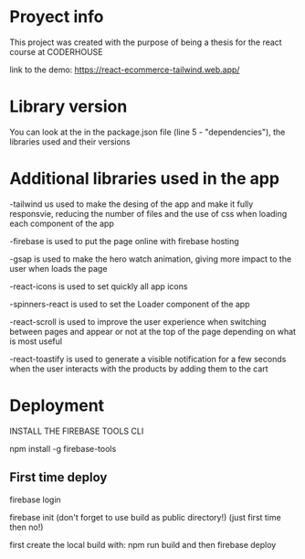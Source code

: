 # Proyect info

This project was created with the purpose of being a thesis for the react course at CODERHOUSE 

link to the demo: https://react-ecommerce-tailwind.web.app/


# Library version

You can look at the in the package.json file (line 5 - "dependencies"), the libraries used and their versions


# Additional libraries used in the app

-tailwind us used to make the desing of the app and make it fully responsvie, reducing the number of files and the use of css when loading each component of the app

-firebase is used to put the page online with firebase hosting

-gsap is used to make the hero watch animation, giving more impact to the user when loads the page

-react-icons is used to set quickly all app icons

-spinners-react is used to set the Loader component of the app

-react-scroll is used to improve the user experience when switching between pages and appear or not at the top of the page depending on what is most useful

-react-toastify is used to generate a visible notification for a few seconds when the user interacts with the products by adding them to the cart


# Deployment

INSTALL THE FIREBASE TOOLS CLI

npm install -g firebase-tools


## First time deploy

firebase login

firebase init
(don't forget to use build as public directory!)
(just first time then no!)

first create the local build with: npm run build 
and then firebase deploy

